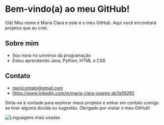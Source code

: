 # Bem-vindo(a) ao meu GitHub!

Olá! Meu nome é Maria Clara e este é o meu GitHub. Aqui você encontrará projetos que eu criei.

## Sobre mim

- Sou nova no universo da programação
- Estou aprendendo Java, Python, HTML e CSS

## Contato

- meriicontato@gmail.com
- https://www.linkedin.com/in/maria-clara-soares-ab7a59265

Sinta-se à vontade para explorar meus projetos e entrar em contato comigo se tiver alguma dúvida ou sugestão. Obrigado por visitar o meu GitHub!

![Linguagens mais usadas](https://github-readme-stats.vercel.app/api/top-langs/?username=meriicodes)
